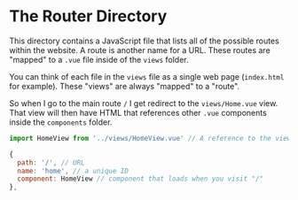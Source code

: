 # The Router Directory

This directory contains a JavaScript file that lists all of the possible routes within the website. A route is another name for a URL. These routes are "mapped" to a `.vue` file inside of the `views` folder.

You can think of each file in the `views` file as a single web page (`index.html` for example). These "views" are always "mapped" to a "route".

So when I go to the main route `/` I get redirect to the `views/Home.vue` view. That view will then have HTML that references other `.vue` components inside the `components` folder.

```js
import HomeView from '../views/HomeView.vue' // A reference to the view component

{
  path: '/', // URL
  name: 'home', // a unique ID
  component: HomeView // component that loads when you visit "/"
},
```